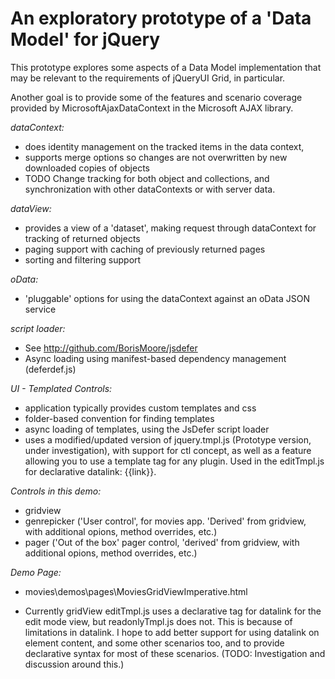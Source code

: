 # An exploratory prototype of a 'Data Model' for jQuery

This prototype explores some aspects of a Data Model implementation that may be relevant to the requirements of jQueryUI Grid, in particular.

Another goal is to provide some of the features and scenario coverage provided by MicrosoftAjaxDataContext in the  Microsoft AJAX library.

_dataContext:_

* does identity management on the tracked items in the data context, 
* supports merge options so changes are not overwritten by new downloaded copies of objects
* TODO Change tracking for both object and collections, and synchronization with other dataContexts or with server data.

	
_dataView:_

* provides a view of a 'dataset', making request through dataContext for tracking of returned objects
* paging support with caching of previously returned pages
* sorting and filtering support

_oData:_

* 'pluggable' options for using the dataContext against an oData JSON service

_script loader:_

* See <a href="http://github.com/BorisMoore/jsdefer">http://github.com/BorisMoore/jsdefer</a>
* Async loading using manifest-based dependency management (deferdef.js)

_UI - Templated Controls:_

* application typically provides custom templates and css
* folder-based convention for finding templates
* async loading of templates, using the JsDefer script loader
* uses a modified/updated version of jquery.tmpl.js (Prototype version, under investigation), with support for ctl concept, 
as well as a feature allowing you to use a template tag for any plugin. Used in the editTmpl.js for declarative datalink: {{link}}. 
		
_Controls in this demo:_

* gridview	
* genrepicker ('User control', for movies app. 'Derived' from gridview, with additional opions, method overrides, etc.)
* pager ('Out of the box' pager control, 'derived' from gridview, with additional opions, method overrides, etc.)

_Demo Page:_ 

* movies\demos\pages\MoviesGridViewImperative.html

* Currently gridView editTmpl.js uses a declarative tag for datalink for the edit mode view, but readonlyTmpl.js does not. 
This is because of limitations in datalink. I hope to add better support for using datalink on element content, and some 
other scenarios too, and to provide declarative syntax for most of these scenarios. 
(TODO: Investigation and discussion around this.)
